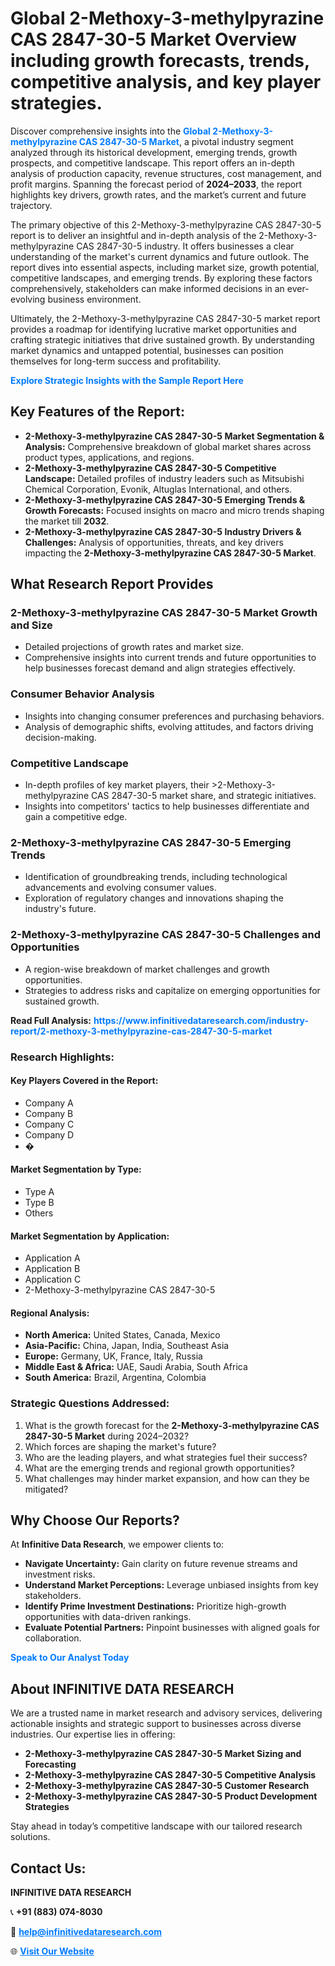 <h1>Global 2-Methoxy-3-methylpyrazine CAS 2847-30-5 Market Overview including growth forecasts, trends, competitive analysis, and key player strategies.</h1>
<p>
Discover comprehensive insights into the 
<a href="https://www.infinitivedataresearch.com/industry-report/2-methoxy-3-methylpyrazine-cas-2847-30-5-market" rel="dofollow" style="color: #007BFF; text-decoration: none;"><strong>Global 2-Methoxy-3-methylpyrazine CAS 2847-30-5 Market</strong></a>, a pivotal industry segment analyzed through its historical development, emerging trends, growth prospects, and competitive landscape. This report offers an in-depth analysis of production capacity, revenue structures, cost management, and profit margins. Spanning the forecast period of <strong>2024–2033</strong>, the report highlights key drivers, growth rates, and the market’s current and future trajectory.
</p>
<p>
The primary objective of this 2-Methoxy-3-methylpyrazine CAS 2847-30-5 report is to deliver an insightful and in-depth analysis of the 2-Methoxy-3-methylpyrazine CAS 2847-30-5 industry. It offers businesses a clear understanding of the market's current dynamics and future outlook. The report dives into essential aspects, including market size, growth potential, competitive landscapes, and emerging trends. By exploring these factors comprehensively, stakeholders can make informed decisions in an ever-evolving business environment.
</p>
<p>
Ultimately, the 2-Methoxy-3-methylpyrazine CAS 2847-30-5 market report provides a roadmap for identifying lucrative market opportunities and crafting strategic initiatives that drive sustained growth. By understanding market dynamics and untapped potential, businesses can position themselves for long-term success and profitability.
</p>
<p>
<a href="https://www.infinitivedataresearch.com/request-sample/reportId=103699" style="color: #007BFF; text-decoration: none;"><strong>Explore Strategic Insights with the Sample Report Here</strong></a>
</p>

<h2>Key Features of the Report:</h2>
<ul>
<li><strong>2-Methoxy-3-methylpyrazine CAS 2847-30-5 Market Segmentation & Analysis:</strong> Comprehensive breakdown of global market shares across product types, applications, and regions.</li>
<li><strong>2-Methoxy-3-methylpyrazine CAS 2847-30-5 Competitive Landscape:</strong> Detailed profiles of industry leaders such as Mitsubishi Chemical Corporation, Evonik, Altuglas International, and others.</li>
<li><strong>2-Methoxy-3-methylpyrazine CAS 2847-30-5 Emerging Trends & Growth Forecasts:</strong> Focused insights on macro and micro trends shaping the market till <strong>2032</strong>.</li>
<li><strong>2-Methoxy-3-methylpyrazine CAS 2847-30-5 Industry Drivers & Challenges:</strong> Analysis of opportunities, threats, and key drivers impacting the <strong>2-Methoxy-3-methylpyrazine CAS 2847-30-5 Market</strong>.</li>
</ul>

<h2>What Research Report Provides</h2>
<h3>2-Methoxy-3-methylpyrazine CAS 2847-30-5 Market Growth and Size</h3>
<ul>
<li>Detailed projections of growth rates and market size.</li>
<li>Comprehensive insights into current trends and future opportunities to help businesses forecast demand and align strategies effectively.</li>
</ul>

<h3>Consumer Behavior Analysis</h3>
<ul>
<li>Insights into changing consumer preferences and purchasing behaviors.</li>
<li>Analysis of demographic shifts, evolving attitudes, and factors driving decision-making.</li>
</ul>

<h3>Competitive Landscape</h3>
<ul>
<li>In-depth profiles of key market players, their >2-Methoxy-3-methylpyrazine CAS 2847-30-5 market share, and strategic initiatives.</li>
<li>Insights into competitors' tactics to help businesses differentiate and gain a competitive edge.</li>
</ul>

<h3>2-Methoxy-3-methylpyrazine CAS 2847-30-5 Emerging Trends</h3>
<ul>
<li>Identification of groundbreaking trends, including technological advancements and evolving consumer values.</li>
<li>Exploration of regulatory changes and innovations shaping the industry's future.</li>
</ul>

<h3>2-Methoxy-3-methylpyrazine CAS 2847-30-5 Challenges and Opportunities</h3>
<ul>
<li>A region-wise breakdown of market challenges and growth opportunities.</li>
<li>Strategies to address risks and capitalize on emerging opportunities for sustained growth.</li>
</ul>
<p><strong>Read Full Analysis:</strong> <a href="https://www.infinitivedataresearch.com/industry-report/2-methoxy-3-methylpyrazine-cas-2847-30-5-market" rel="dofollow" style="color: #007BFF; text-decoration: none;"><strong>https://www.infinitivedataresearch.com/industry-report/2-methoxy-3-methylpyrazine-cas-2847-30-5-market</strong></a></p>
<h3>Research Highlights:</h3>
<h4>Key Players Covered in the Report:</h4>
<ul><li>Company A</li><li>Company B</li><li>Company C</li><li>Company D</li><li>�</li></ul>
<h4>Market Segmentation by Type:</h4>
<ul><li>Type A</li><li>Type B</li><li>Others</li></ul>
<h4>Market Segmentation by Application:</h4>
<ul><li>Application A</li><li>Application B</li><li>Application C</li><li>2-Methoxy-3-methylpyrazine CAS 2847-30-5</li></ul>

<h4>Regional Analysis:</h4>
<ul>
<li><strong>North America:</strong> United States, Canada, Mexico</li>
<li><strong>Asia-Pacific:</strong> China, Japan, India, Southeast Asia</li>
<li><strong>Europe:</strong> Germany, UK, France, Italy, Russia</li>
<li><strong>Middle East & Africa:</strong> UAE, Saudi Arabia, South Africa</li>
<li><strong>South America:</strong> Brazil, Argentina, Colombia</li>
</ul>

<h3>Strategic Questions Addressed:</h3>
<ol>
<li>What is the growth forecast for the <strong>2-Methoxy-3-methylpyrazine CAS 2847-30-5 Market</strong> during 2024–2032?</li>
<li>Which forces are shaping the market's future?</li>
<li>Who are the leading players, and what strategies fuel their success?</li>
<li>What are the emerging trends and regional growth opportunities?</li>
<li>What challenges may hinder market expansion, and how can they be mitigated?</li>
</ol>

<h2>Why Choose Our Reports?</h2>
<p>At <strong>Infinitive Data Research</strong>, we empower clients to:</p>
<ul>
<li><strong>Navigate Uncertainty:</strong> Gain clarity on future revenue streams and investment risks.</li>
<li><strong>Understand Market Perceptions:</strong> Leverage unbiased insights from key stakeholders.</li>
<li><strong>Identify Prime Investment Destinations:</strong> Prioritize high-growth opportunities with data-driven rankings.</li>
<li><strong>Evaluate Potential Partners:</strong> Pinpoint businesses with aligned goals for collaboration.</li>
</ul>
<p><a href="https://www.infinitivedataresearch.com/industry-report/2-methoxy-3-methylpyrazine-cas-2847-30-5-market" rel="dofollow" style="color: #007BFF; text-decoration: none;"><strong>Speak to Our Analyst Today</strong></a></p>

<h2>About INFINITIVE DATA RESEARCH</h2>
<p>We are a trusted name in market research and advisory services, delivering actionable insights and strategic support to businesses across diverse industries. Our expertise lies in offering:</p>
<ul>
<li><strong>2-Methoxy-3-methylpyrazine CAS 2847-30-5 Market Sizing and Forecasting</strong></li>
<li><strong>2-Methoxy-3-methylpyrazine CAS 2847-30-5 Competitive Analysis</strong></li>
<li><strong>2-Methoxy-3-methylpyrazine CAS 2847-30-5 Customer Research</strong></li>
<li><strong>2-Methoxy-3-methylpyrazine CAS 2847-30-5 Product Development Strategies</strong></li>
</ul>
<p>Stay ahead in today’s competitive landscape with our tailored research solutions.</p>

<h2>Contact Us:</h2>
<p><strong>INFINITIVE DATA RESEARCH</strong></p>
<p>📞 <strong>+91 (883) 074-8030</strong></p>
<p>📧 <strong><a href="mailto:help@infinitivedataresearch.com" style="color: #007BFF;">help@infinitivedataresearch.com</a></strong></p>
<p>🌐 <strong><a href="https://www.infinitivedataresearch.com" rel="dofollow" style="color: #007BFF;">Visit Our Website</a></strong></p>